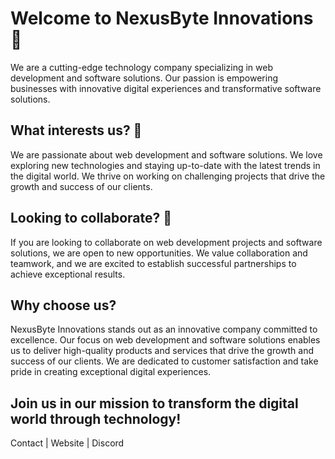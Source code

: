 # Welcome to NexusByte Innovations 👋
We are a cutting-edge technology company specializing in web development and software solutions. Our passion is empowering businesses with innovative digital experiences and transformative software solutions.

## What interests us? 👀
We are passionate about web development and software solutions. We love exploring new technologies and staying up-to-date with the latest trends in the digital world. We thrive on working on challenging projects that drive the growth and success of our clients.

## Looking to collaborate? 💞️
If you are looking to collaborate on web development projects and software solutions, we are open to new opportunities. We value collaboration and teamwork, and we are excited to establish successful partnerships to achieve exceptional results.

## Why choose us?
NexusByte Innovations stands out as an innovative company committed to excellence. Our focus on web development and software solutions enables us to deliver high-quality products and services that drive the growth and success of our clients. We are dedicated to customer satisfaction and take pride in creating exceptional digital experiences.

## Join us in our mission to transform the digital world through technology!

Contact | Website | Discord

<!---
NexusByte/NexusByte is a ✨ special ✨ repository because its `README.md` (this file) appears on your GitHub profile.
You can click the Preview link to take a look at your changes.
--->
